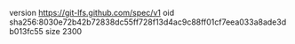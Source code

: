 version https://git-lfs.github.com/spec/v1
oid sha256:8030e72b42b72838dc55ff728f13d4ac9c88ff01cf7eea033a8ade3db013fc55
size 2300
